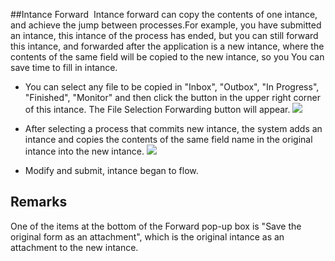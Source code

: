 ##Intance Forward 
  Intance forward can copy the contents of one intance, and achieve the jump between processes.For example, you have submitted an intance, this intance of the process has ended, but you can still forward this intance, and forwarded after the application is a new intance, where the contents of the same field will be copied to the new intance, so you You can save time to fill in intance.
  
 - You can select any file to be copied in "Inbox", "Outbox", "In Progress", "Finished", "Monitor" and then click the button in the upper right corner of this intance. The File Selection Forwarding button will appear.
 ![](/assets/us/workflow/forward1.png)
 
 - After selecting a process that commits new intance, the system adds an intance and copies the contents of the same field name in the original intance into the new intance.
 ![](/assets/us/workflow/forward2.png)
 
 - Modify and submit, intance began to flow.
## Remarks
 One of the items at the bottom of the Forward pop-up box is "Save the original form as an attachment", which is the original intance as an attachment to the new intance.
